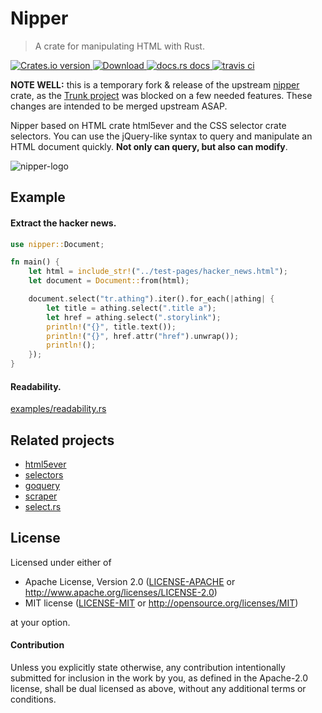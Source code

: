 
# Nipper

> A crate for manipulating HTML with Rust.

<div>
  <!-- Crates version -->
  <a href="https://crates.io/crates/nipper">
    <img src="https://img.shields.io/crates/v/nipper.svg?style=flat-square"
    alt="Crates.io version" />
  </a>
  <!-- Downloads -->
  <a href="https://crates.io/crates/nipper">
    <img src="https://img.shields.io/crates/d/nipper.svg?style=flat-square"
      alt="Download" />
  </a>
  <!-- docs.rs docs -->
  <a href="https://docs.rs/nipper">
    <img src="https://img.shields.io/badge/docs-latest-blue.svg?style=flat-square"
      alt="docs.rs docs" />
  </a>

  <a href="https://travis-ci.com/github/importcjj/nipper">
    <img src="https://travis-ci.com/importcjj/nipper.svg?branch=master" alt="travis ci" />
  </a>
</div>

**NOTE WELL:** this is a temporary fork & release of the upstream [nipper](https://github.com/importcjj/nipper) crate, as the [Trunk project]() was blocked on a few needed features. These changes are intended to be merged upstream ASAP.


Nipper based on HTML crate html5ever and the CSS selector crate selectors. You can use the jQuery-like syntax to query and manipulate an HTML document quickly. **Not only can query, but also can modify**.


![nipper-logo](./logo.jpg)

## Example

#### Extract the hacker news.

```rust
use nipper::Document;

fn main() {
    let html = include_str!("../test-pages/hacker_news.html");
    let document = Document::from(html);

    document.select("tr.athing").iter().for_each(|athing| {
        let title = athing.select(".title a");
        let href = athing.select(".storylink");
        println!("{}", title.text());
        println!("{}", href.attr("href").unwrap());
        println!();
    });
}
```

#### Readability.
[examples/readability.rs](./examples/readability.rs)

## Related projects

* [html5ever](https://crates.io/crates/html5ever)
* [selectors](https://crates.io/crates/selectors)
* [goquery](https://godoc.org/github.com/PuerkitoBio/goquery)
* [scraper](https://crates.io/crates/scraper)
* [select.rs](https://crates.io/crates/select)


## License

Licensed under either of

- Apache License, Version 2.0 ([LICENSE-APACHE](LICENSE-APACHE) or http://www.apache.org/licenses/LICENSE-2.0)
- MIT license ([LICENSE-MIT](LICENSE-MIT) or http://opensource.org/licenses/MIT)

at your option.

#### Contribution

Unless you explicitly state otherwise, any contribution intentionally submitted
for inclusion in the work by you, as defined in the Apache-2.0 license, shall be
dual licensed as above, without any additional terms or conditions.
